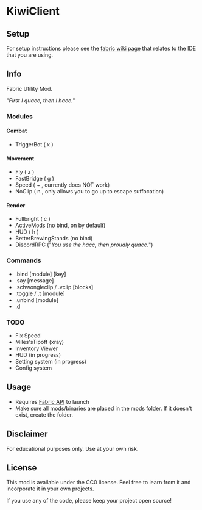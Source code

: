 # KiwiClient

## Setup

For setup instructions please see the [fabric wiki page](https://fabricmc.net/wiki/tutorial:setup) that relates to the IDE that you are using.

## Info

Fabric Utility Mod.

"_First I quacc, then I hacc._"

### Modules

#### Combat
- TriggerBot ( x )

#### Movement
- Fly ( z )
- FastBridge ( g )  
- Speed ( ~ , currently does NOT work)
- NoClip ( n , only allows you to go up to escape suffocation)
  
#### Render
- Fullbright ( c )
- ActiveMods (no bind, on by default)
- HUD ( h )
- BetterBrewingStands (no bind)  
- DiscordRPC ("_You use the hacc, then proudly quacc._")

### Commands
- .bind [module] [key]
- .say [message]
- .schwongleclip / .vclip [blocks]  
- .toggle / .t [module]
- .unbind [module]  
- .d

### TODO
- Fix Speed
- Miles'sTipoff (xray)
- Inventory Viewer
- HUD (in progress)
- Setting system (in progress)  
- Config system

## Usage
- Requires [Fabric API](https://www.curseforge.com/minecraft/mc-mods/fabric-api/files) to launch
- Make sure all mods/binaries are placed in the mods folder. If it doesn't exist, create the folder.

## Disclaimer

For educational purposes only. Use at your own risk.

## License

This mod is available under the CC0 license. Feel free to learn from it and incorporate it in your own projects.

If you use any of the code, please keep your project open source!
